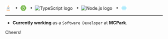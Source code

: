 <p align="left">
      <img src="https://raw.githubusercontent.com/github/explore/5b3600551e122a3277c2c5368af2ad5725ffa9a1/topics/java/java.png" alt="Java logo" width="20" height="20" style="vertical-align:middle; margin-right:4px;"/> &nbsp;•&nbsp;
       <img src="https://raw.githubusercontent.com/espiegel/phaser-spring-boot-starter/master/spring-boot-logo.jpg" alt="Spring Boot logo" width="20" height="20" style="vertical-align:middle; margin-right:4px;"/> &nbsp;•&nbsp;
  <img src="https://camo.githubusercontent.com/8e37776eac7b6062b9510ebad17f189d09ea9409c29b602006bc7e0427260ba0/68747470733a2f2f63646e2e69636f6e73636f75742e636f6d2f69636f6e2f667265652f706e672d3531322f747970657363726970742d313137343936352e706e67" alt="TypeScript logo" width="20" height="20" style="vertical-align:middle; margin-right:4px;"/> &nbsp;•&nbsp;
  <img src="https://avatars.githubusercontent.com/u/9950313?s=200&v=4" alt="Node.js logo" width="20" height="20" style="vertical-align:middle; margin-right:4px;"/> &nbsp;•&nbsp;
  <img src="https://raw.githubusercontent.com/github/explore/80688e429a7d4ef2fca1e82350fe8e3517d3494d/topics/react/react.png" alt="React logo" width="20" height="20" style="vertical-align:middle; margin-right:4px;"/>
  
</p>

---

* **Currently working** as a `Software Developer` at **MCPark**.

Cheers!
